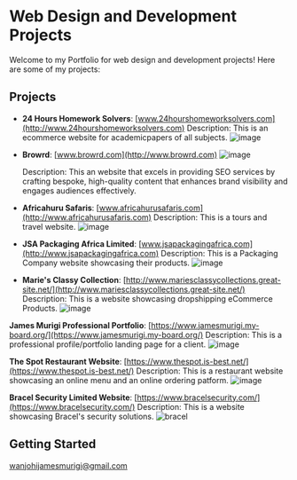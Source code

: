 # Web Design and Development Projects

Welcome to my Portfolio for web design and development projects! Here are some of my projects:

## Projects

- **24 Hours Homework Solvers**: [www.24hourshomeworksolvers.com](http://www.24hourshomeworksolvers.com)
  Description: This is an ecommerce website for academicpapers of all subjects.
 ![image](https://github.com/Zanzz254/WEB-DESIGN-AND-DEVELOPMENT/assets/174908885/ff045f43-716f-4778-bee0-ea91a7f5784f)


- **Browrd**: [www.browrd.com](http://www.browrd.com)
![image](https://github.com/Zanzz254/WEB-DESIGN-AND-DEVELOPMENT/assets/174908885/ade28199-1ee8-4844-8ade-a20e14d503b5)

  Description: This an website that excels in providing SEO services by crafting bespoke, high-quality content that enhances brand visibility and engages audiences effectively.
- **Africahuru Safaris**: [www.africahurusafaris.com](http://www.africahurusafaris.com)
  Description: This is a tours and travel website.
 ![image](https://github.com/user-attachments/assets/64a3d08a-4ce3-4100-b883-d2f41ff9eb08)


- **JSA Packaging Africa Limited**: [www.jsapackagingafrica.com](http://www.jsapackagingafrica.com)
  Description: This is a Packaging Company website showcasing their products.
![image](https://github.com/user-attachments/assets/e24fa8d4-36e0-4c00-9b2a-e88c787bab65)



- **Marie's Classy Collection**: [http://www.mariesclassycollections.great-site.net/](http://www.mariesclassycollections.great-site.net/)
  Description: This is a website showcasing dropshipping eCommerce Products.
![image](https://github.com/user-attachments/assets/8624b246-0114-45f7-bca8-43b034b11472)

**James Murigi Professional Portfolio**: [https://www.jamesmurigi.my-board.org/](https://www.jamesmurigi.my-board.org/)
  Description: This is a professional profile/portfolio landing page for a client.
![image](https://github.com/user-attachments/assets/84837f5c-bd5b-4e0b-822e-97e80c9eb452)

**The Spot Restaurant Website**: [https://www.thespot.is-best.net/](https://www.thespot.is-best.net/)
  Description: This is a restaurant website showcasing an online menu and an online ordering patform. 
  ![image](https://github.com/user-attachments/assets/319b653f-178a-4a74-baa0-b93c435e1dc0)


**Bracel Security Limited Website**: [https://www.bracelsecurity.com/](https://www.bracelsecurity.com/)
  Description: This is a website showcasing Bracel's security solutions.
![bracel](https://github.com/user-attachments/assets/0223fb44-ae64-498b-a95b-0ffc740c3664)



## Getting Started
wanjohijamesmurigi@gmail.com
